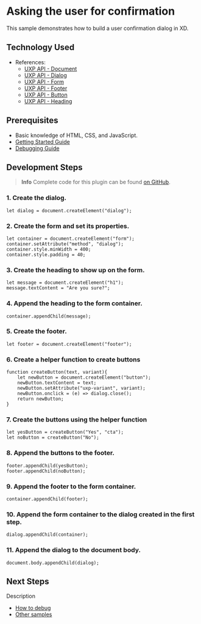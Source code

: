 # Asking the user for confirmation

This sample demonstrates how to build a user confirmation dialog in XD.


## Technology Used
- References: 
	- [UXP API - Document](/reference/uxp/class/Document.md)
	- [UXP API - Dialog](/reference/uxp/class/HTMLDialogElement.md)
	- [UXP API - Form](/reference/uxp/class/HTMLHtmlElement.md)
	- [UXP API - Footer](/reference/uxp/class/HTMLHtmlElement.md)
	- [UXP API - Button](/reference/uxp/class/HTMLButtonElement.md)	
	- [UXP API - Heading](/reference/uxp/class/HTMLHtmlElement.md)

## Prerequisites
- Basic knowledge of HTML, CSS, and JavaScript.
- [Getting Started Guide](/guides/getting-started-guide)
- [Debugging Guide](/guides/debugging-guide)

## Development Steps

> **Info**
> Complete code for this plugin can be found [on GitHub](https://github.com/AdobeXD/Plugin-Samples/tree/master/how-to-ask-user-for-confirmation).

### 1. Create the dialog.
```
let dialog = document.createElement("dialog");
```

### 2. Create the form and set its properties.
```
let container = document.createElement("form");
container.setAttribute("method", "dialog");
container.style.minWidth = 400;
container.style.padding = 40;
```

### 3. Create the heading to show up on the form.
```
let message = document.createElement("h1");
message.textContent = "Are you sure?";
```

### 4. Append the heading to the form container. 
```
container.appendChild(message);
```

### 5. Create the footer. 
```
let footer = document.createElement("footer");
```

### 6. Create a helper function to create buttons
```
function createButton(text, variant){
    let newButton = document.createElement("button");
    newButton.textContent = text;
    newButton.setAttribute("uxp-variant", variant);
    newButton.onclick = (e) => dialog.close();
    return newButton;
}
```

### 7. Create the buttons using the helper function
```
let yesButton = createButton("Yes", "cta");
let noButton = createButton("No");
```

### 8. Append the buttons to the footer.
```
footer.appendChild(yesButton);
footer.appendChild(noButton);
```

### 9. Append the footer to the form container.
```
container.appendChild(footer);
```

### 10. Append the form container to the dialog created in the first step.
```
dialog.appendChild(container);
```

### 11. Append the dialog to the document body.
```
document.body.appendChild(dialog);
```

## Next Steps

Description

- [How to debug](/guides/debugging-guide)
- [Other samples](https://github.com/AdobeXD/Plugin-Samples)

